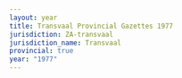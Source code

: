 ```yaml
---
layout: year
title: Transvaal Provincial Gazettes 1977
jurisdiction: ZA-transvaal
jurisdiction_name: Transvaal
provincial: true
year: "1977"
---
```

